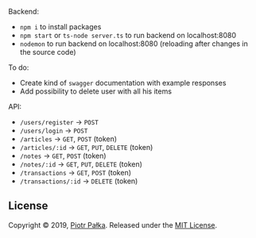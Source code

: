 Backend:
- `npm i` to install packages
- `npm start` or `ts-node server.ts` to run backend on localhost:8080
- `nodemon` to run backend on localhost:8080 (reloading after changes in the source code)

To do:
- Create kind of `swagger` documentation with example responses
- Add possibility to delete user with all his items

API:
- `/users/register` -> `POST`
- `/users/login` -> `POST`
- `/articles` -> `GET`, `POST` (token)
- `/articles/:id` -> `GET`, `PUT`, `DELETE` (token)
- `/notes` -> `GET`, `POST` (token)
- `/notes/:id` -> `GET`, `PUT`, `DELETE` (token)
- `/transactions` -> `GET`, `POST` (token)
- `/transactions/:id` -> `DELETE` (token)

## License
Copyright © 2019, [Piotr Pałka](https://github.com/plkpiotr). Released under the [MIT License](LICENSE).
